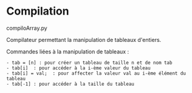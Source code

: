 # Compilation

compiloArray.py 
  
  Compilateur permettant la manipulation de tableaux d'entiers.

  Commandes liées à la manipulation de tableaux :
  
    - tab = [n] : pour créer un tableau de taille n et de nom tab
    - tab[i]  : pour accéder à la i-ème valeur du tableau
    - tab[i] = val;  : pour affecter la valeur val au i-ème élément du tableau
    - tab[-1] : pour accéder à la taille du tableau
